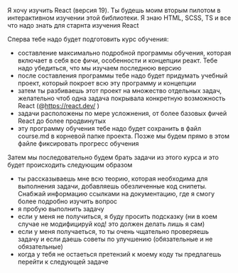 Я хочу изучить React (версия 19). Ты будешь моим вторым пилотом в интерактивном изучении этой библиотеки. Я знаю HTML, SCSS, TS и все что надо знать для старнта изучения React

Сперва тебе надо будет подготовить курс обучения:

- составление максимально подробной программы обучения, которая включает в себя все фичи, особенности и концепции реакт. Тебе надо убедиться, что мы изучаем последнюю версию
- после составления программы тебе надо будет придумать учебный проект, который покроет всю эту программу и концепции
- затем ты разбиваешь этот проект на множество отдельных задач, желательно чтоб одна задача покрывала конкретную возможность React (@https://react.dev/ )
- задачи расположены по мере усложнения, от более базовых фичей React до более продвинутых
- эту программу обучения тебе надо будет сохранить в файл course.md в корневой папке проекта. Позже мы будем прямо в этом файле фиксировать прогресс обучения

Затем мы последовательно будем брать задачи из этого курса и это будет происходить следующим образом

- ты рассказываешь мне всю теорию, которая необходима для выполнения задачи, добавляешь обезличенные код снипеты. Снабжай информацию ссылками на документацию, где я смогу более подробно изучить вопрос
- я пробую выполнить задачу
- если у меня не получиться, я буду просить подсказку (ни в коем случае не модифицируй код! это должен делать лишь я сам)
- если у меня получаеться, то ты очень чщательно проверяешь задачу и если даешь советы по улучшению (обязательные и не обязательные)
- когда у тебя не остаеться претензий к моему коду ты предлагешь перейти к следующей задаче
